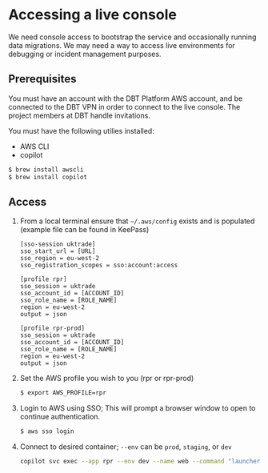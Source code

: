 # Accessing a live console

We need console access to bootstrap the service and occasionally running data migrations. We may
need a way to access live environments for debugging or incident management purposes.

## Prerequisites

You must have an account with the DBT Platform AWS account, and be connected to the DBT VPN in order to connect to the live console. The project members at DBT handle invitations.

You must have the following utilies installed:

- AWS CLI
- copilot

```bash
$ brew install awscli
$ brew install copilot
```

## Access

1. From a local terminal ensure that `~/.aws/config` exists and is populated (example file can be found in KeePass)

   ```properties
   [sso-session uktrade]
   sso_start_url = [URL]
   sso_region = eu-west-2
   sso_registration_scopes = sso:account:access

   [profile rpr]
   sso_session = uktrade
   sso_account_id = [ACCOUNT_ID]
   sso_role_name = [ROLE_NAME]
   region = eu-west-2
   output = json

   [profile rpr-prod]
   sso_session = uktrade
   sso_account_id = [ACCOUNT_ID]
   sso_role_name = [ROLE_NAME]
   region = eu-west-2
   output = json
   ```

2. Set the AWS profile you wish to you (rpr or rpr-prod)

   ```bash
   $ export AWS_PROFILE=rpr
   ```

3. Login to AWS using SSO; This will prompt a browser window to open to continue authentication.

   ```bash
   $ aws sso login
   ```

4. Connect to desired container; `--env` can be `prod`, `staging`, or `dev`

   ```bash
   copilot svc exec --app rpr --env dev --name web --command "launcher bash"
   ```

